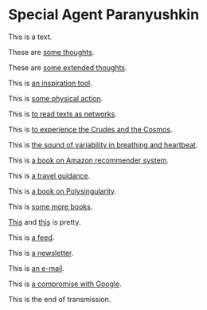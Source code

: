 Special Agent Paranyushkin
=============

This is a text.

These are [some thoughts](http://polysingularity.com).

These are [some extended thoughts](http://noduslabs.com).

This is [an inspiration tool](http://infranodus.com).

This is [some physical action](http://humpingpact.com).

This is [to read texts as networks](http://textexture.com).

This is [to experience the Crudes and the Cosmos](http://waytorussia.net).

This is [the sound of variability in breathing and heartbeat](http://talmulde.bandcamp.com).

This is [a book on Amazon recommender system](http://www.iaaibook.com).

This is [a travel guidance](http://www.amazon.co.uk/Way-Russia-Travel-Guide-Book/dp/0956956998/).

This is [a book on Polysingularity](http://www.amazon.co.uk/dp/0956956947/).

This is [some more books](http://www.amazon.co.uk/Dmitry-Paranyushkin/e/B00P0DI1JY/).

[This](http://polysingularity.tumblr.com) and [this](http://luvexpose.tumblr.com) is pretty.

This is [a feed](http://www.facebook.com/deemeetree).

This is [a newsletter](http://playberlin.fanbridge.com/).

This is [an e-mail](mailto:supadelicious@gmail.com?subject=deemeetree).

This is [a compromise with Google](http://deemeetree.com).

This is the end of transmission.


